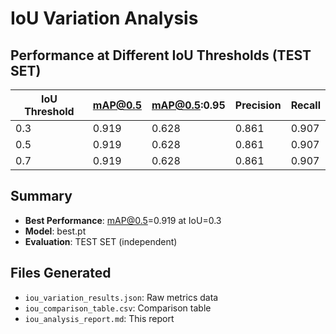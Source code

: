 # IoU Variation Analysis

## Performance at Different IoU Thresholds (TEST SET)

| IoU Threshold | mAP@0.5 | mAP@0.5:0.95 | Precision | Recall |
|---------------|---------|--------------|-----------|--------|
| 0.3 | 0.919 | 0.628 | 0.861 | 0.907 |
| 0.5 | 0.919 | 0.628 | 0.861 | 0.907 |
| 0.7 | 0.919 | 0.628 | 0.861 | 0.907 |

## Summary
- **Best Performance**: mAP@0.5=0.919 at IoU=0.3
- **Model**: best.pt
- **Evaluation**: TEST SET (independent)

## Files Generated
- `iou_variation_results.json`: Raw metrics data
- `iou_comparison_table.csv`: Comparison table
- `iou_analysis_report.md`: This report
